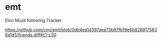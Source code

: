 # emt
Elon Musk following Tracker.

https://github.com/cmj/emt/blob/0db4ea1d397aea73b87fb19e6b8289175838a1d5/friends.diff#L1-L50
